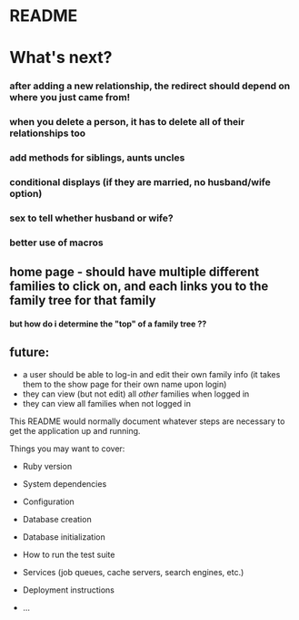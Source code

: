 # README


# What's next?
### after adding a new relationship, the redirect should depend on where you just came from!
### when you delete a person, it has to delete all of their relationships too
### add methods for siblings, aunts uncles
### conditional displays (if they are married, no husband/wife option)
### sex to tell whether husband or wife?
### better use of macros

## home page - should have multiple different families to click on, and each links you to the family tree for that family
#### but how do i determine the "top" of a family tree ??

## future:
* a user should be able to log-in and edit their own family info (it takes them to the show page for their own name upon login)
* they can view (but not edit) all _other_ families when logged in
* they can view all families when not logged in











This README would normally document whatever steps are necessary to get the
application up and running.

Things you may want to cover:

* Ruby version

* System dependencies

* Configuration

* Database creation

* Database initialization

* How to run the test suite

* Services (job queues, cache servers, search engines, etc.)

* Deployment instructions

* ...
